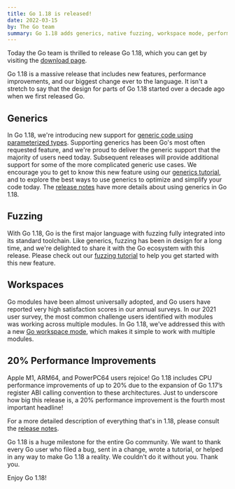```yaml
---
title: Go 1.18 is released!
date: 2022-03-15
by: The Go team
summary: Go 1.18 adds generics, native fuzzing, workspace mode, performance improvements, and more.
---
```


Today the Go team is thrilled to release Go 1.18, 
which you can get by visiting the [download page](/dl/).

Go 1.18 is a massive release that includes new features, 
performance improvements, and our biggest change ever to the language.
It isn't a stretch to say that the design for parts of Go 1.18
started over a decade ago when we first released Go.

## Generics

In Go 1.18, we're introducing new support for 
[generic code using parameterized types](/blog/why-generics).
Supporting generics has been Go's most often requested feature,
and we're proud to deliver the generic support that the majority of users need today. 
Subsequent releases will provide additional support for some of
the more complicated generic use cases.
We encourage you to get to know this new feature using our 
[generics tutorial](/doc/tutorial/generics),
and to explore the best ways to use generics to optimize and simplify your code today. 
The [release notes](/doc/go1.18) have more details about using generics in Go 1.18. 

## Fuzzing

With Go 1.18, Go is the first major language with fuzzing
fully integrated into its standard toolchain.
Like generics, fuzzing has been in design for a long time,
and we're delighted to share it with the Go ecosystem with this release.
Please check out our 
[fuzzing tutorial](/doc/tutorial/fuzz) 
to help you get started with this new feature.

## Workspaces

Go modules have been almost universally adopted, 
and Go users have reported very high satisfaction scores in our annual surveys. 
In our 2021 user survey, the most common challenge 
users identified with modules  
was working across multiple modules.
In Go 1.18, we've addressed this with a new 
[Go workspace mode](/doc/tutorial/workspaces),
which makes it simple to work with multiple modules.


## 20% Performance Improvements 

Apple M1, ARM64, and PowerPC64 users rejoice!
Go 1.18 includes CPU performance improvements of up to 20%
due to the expansion of Go 1.17’s register ABI calling convention to these architectures.
Just to underscore how big this release is, a 20% performance improvement
is the fourth most important headline!

For a more detailed description of everything that's in 1.18,
please consult the [release notes](/doc/go1.18).

Go 1.18 is a huge milestone for the entire Go community.
We want to thank every Go user who filed a bug, sent in a change, wrote a tutorial,
or helped in any way to make Go 1.18 a reality.
We couldn't do it without you.
Thank you.

Enjoy Go 1.18!

